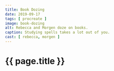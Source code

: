 ```yaml
---
title: Book Dozing
date: 2019-09-17
tags: [ procreate ]
image: book-dozing
alt: Rebecca and Morgen doze on books.
caption: Studying spells takes a lot out of you.
cast: [ rebecca, morgen ]
---
```

# {{ page.title }}
